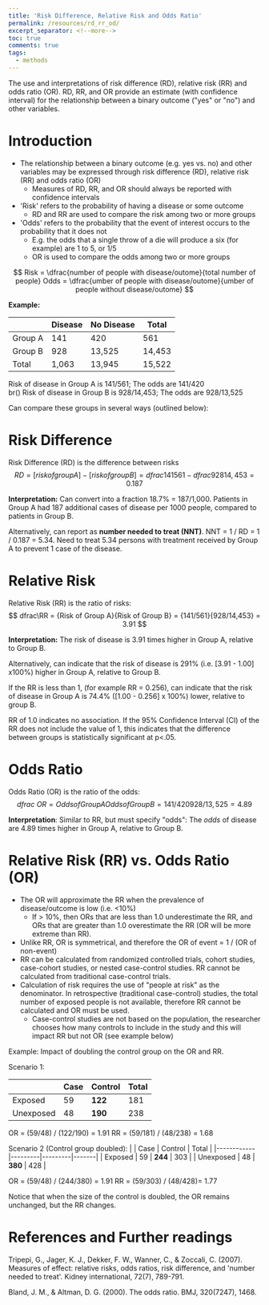 ```yaml
---
title: 'Risk Difference, Relative Risk and Odds Ratio'
permalink: /resources/rd_rr_od/
excerpt_separator: <!--more-->
toc: true
comments: true
tags:
  - methods
---
```


The use and interpretations of risk difference (RD), relative risk (RR) and odds ratio (OR). RD, RR, and OR provide an estimate (with confidence interval) for the relationship between a  binary outcome ("yes" or "no") and other variables.  <!--more-->

# Introduction
- The relationship between a binary outcome (e.g. yes vs. no) and other variables may be expressed through risk difference (RD), relative risk (RR) and odds ratio (OR) 
  - Measures of RD, RR, and OR should always be reported with confidence intervals 
- 'Risk' refers to the probability of having a disease or some outcome
  - RD and RR are used to compare the risk among two or more groups
- 'Odds' refers to the probability that the event of interest occurs to the probability that it does not
  - E.g. the odds that a single throw of a die will produce a six (for example) are 1 to 5, or 1/5
  - OR is used to compare the odds among two or more groups 

$$ Risk = \dfrac{number of people with disease/outome}{total number of people}     Odds = \dfrac{umber of people with disease/outome}{umber of people without disease/outome} $$

**Example:**

|         | Disease | No Disease | Total  |
|---------|---------|------------|--------|
| Group A | 141     | 420        | 561    |
| Group B | 928     | 13,525     | 14,453 |
| Total   | 1,063   | 13,945     | 15,522 |


Risk of disease in Group A is 141/561; The odds are 141/420   
br()
Risk of disease in Group B is 928/14,453; The odds are 928/13,525


Can compare these groups in several ways (outlined below):


# Risk Difference
Risk Difference (RD) is the difference between risks
$$\ RD = [risk of group A] - [risk of group B] = dfrac{141}{561} -  dfrac{928}{14,453} = 0.187 $$


**Interpretation:** Can convert into a fraction 18.7% = 187/1,000. Patients in Group A had 187 additional cases of disease per 1000 people, compared to patients in Group B. 

Alternatively, can report as **number needed to treat (NNT)**. NNT = 1 / RD = 1 / 0.187 = 5.34.
Need to treat 5.34 persons with treatment received by Group A to prevent 1 case of the disease. 


# Relative Risk
Relative Risk (RR) is the ratio of risks: 
$$ dfrac\RR = {Risk of Group A}{Risk of Group B} = {141/561}{928/14,453} = 3.91 $$

**Interpretation:** The risk of disease is 3.91 times higher in Group A, relative to Group B. 

Alternatively, can indicate that the risk of disease is 291% (i.e. [3.91 - 1.00] x100%) higher in Group A, relative to Group B.

If the RR is less than 1, (for example RR = 0.256), can indicate that the risk of disease in Group A is 74.4% ([1.00 - 0.256] x 100%) lower, relative to group B.

RR of 1.0 indicates no association. If the 95% Confidence Interval (CI) of the RR does not include the value of 1, this indicates that the difference between groups is statistically significant at p<.05. 



# Odds Ratio
Odds Ratio (OR) is the ratio of the odds: 
$$ dfrac\ OR = {Odds of Group A}{Odds of Group B} = {141/420}{928/13,525} = 4.89 $$

**Interpretation**: Similar to RR, but must specify "odds": The *odds* of disease are 4.89 times higher in Group A, relative to Group B. 



# Relative Risk (RR) vs. Odds Ratio (OR)

- The OR will approximate the RR when the prevalence of disease/outcome is low (i.e. <10%)
  - If > 10%, then ORs that are less than 1.0 underestimate the RR, and ORs that are greater than 1.0 overestimate the RR (OR will be more extreme than RR).
- Unlike RR, OR is symmetrical, and therefore the OR of event = 1 / (OR of non-event)
- RR can be calculated from randomized controlled trials, cohort studies, case-cohort studies, or nested case-control studies. RR cannot be calculated from traditional case-control trials.
- Calculation of risk requires the use of "people at risk" as the denominator. In retrospective (traditional case-control) studies, the total number of exposed people is not available, therefore RR cannot be calculated and OR must be used.
  - Case-control studies are not based on the population, the researcher chooses how many controls to include in the study and this will impact RR but not OR (see example below)


Example: Impact of doubling the control group on the OR and RR.

Scenario 1: 

|            | Case    | Control | Total |
|------------|---------|---------|-------|
| Exposed    | 59      | **122** | 181   |
| Unexposed  | 48      | **190** | 238   |

OR = (59/48) / (122/190) = 1.91
RR = (59/181) / (48/238) = 1.68



Scenario 2 (Control group doubled): 
|            | Case    | Control | Total |
|------------|---------|---------|-------|
| Exposed    | 59      | **244** | 303   |
| Unexposed  | 48      | **380** | 428   |

OR = (59/48) / (244/380) = 1.91
RR = (59/303) / (48/428)= 1.77



Notice that when the size of the control is doubled, the OR remains unchanged, but the RR changes. 





# References and Further readings

Tripepi, G., Jager, K. J., Dekker, F. W., Wanner, C., & Zoccali, C. (2007). Measures of effect: relative risks, odds ratios, risk difference, and 'number needed to treat'. Kidney international, 72(7), 789-791.

Bland, J. M., & Altman, D. G. (2000). The odds ratio. BMJ, 320(7247), 1468.







